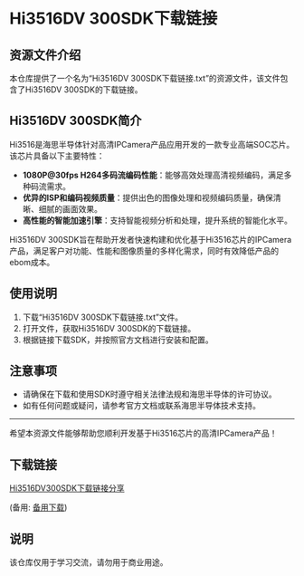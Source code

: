 # Hi3516DV 300SDK下载链接

## 资源文件介绍

本仓库提供了一个名为“Hi3516DV 300SDK下载链接.txt”的资源文件，该文件包含了Hi3516DV 300SDK的下载链接。

## Hi3516DV 300SDK简介

Hi3516是海思半导体针对高清IPCamera产品应用开发的一款专业高端SOC芯片。该芯片具备以下主要特性：

- **1080P@30fps H264多码流编码性能**：能够高效处理高清视频编码，满足多种码流需求。
- **优异的ISP和编码视频质量**：提供出色的图像处理和视频编码质量，确保清晰、细腻的画面效果。
- **高性能的智能加速引擎**：支持智能视频分析和处理，提升系统的智能化水平。

Hi3516DV 300SDK旨在帮助开发者快速构建和优化基于Hi3516芯片的IPCamera产品，满足客户对功能、性能和图像质量的多样化需求，同时有效降低产品的ebom成本。

## 使用说明

1. 下载“Hi3516DV 300SDK下载链接.txt”文件。
2. 打开文件，获取Hi3516DV 300SDK的下载链接。
3. 根据链接下载SDK，并按照官方文档进行安装和配置。

## 注意事项

- 请确保在下载和使用SDK时遵守相关法律法规和海思半导体的许可协议。
- 如有任何问题或疑问，请参考官方文档或联系海思半导体技术支持。

---

希望本资源文件能够帮助您顺利开发基于Hi3516芯片的高清IPCamera产品！

## 下载链接
[Hi3516DV300SDK下载链接分享](https://pan.quark.cn/s/422da0360078) 

(备用: [备用下载](https://pan.baidu.com/s/1FEJuUnZmhoYNCAsnW2PO6w?pwd=1234))

## 说明

该仓库仅用于学习交流，请勿用于商业用途。
